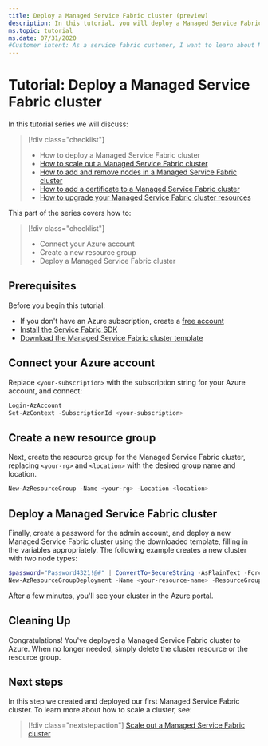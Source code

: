 ```yaml
---
title: Deploy a Managed Service Fabric cluster (preview)
description: In this tutorial, you will deploy a Managed Service Fabric test cluster.
ms.topic: tutorial
ms.date: 07/31/2020
#Customer intent: As a service fabric customer, I want to learn about Managed SFRP so that I can deploy clusters without needing to manipulate numerous resources.
---
```


# Tutorial: Deploy a Managed Service Fabric cluster

In this tutorial series we will discuss:

> [!div class="checklist"]
> * How to deploy a Managed Service Fabric cluster 
> * [How to scale out a Managed Service Fabric cluster](tutorial-managed-cluster-scale.md)
> * [How to add and remove nodes in a Managed Service Fabric cluster](tutorial-managed-cluster-add-remove-node-type.md)
> * [How to add a certificate to a Managed Service Fabric cluster](tutorial-managed-cluster-certificate.md)
> * [How to upgrade your Managed Service Fabric cluster resources](tutorial-managed-cluster-upgrade.md)

This part of the series covers how to:

> [!div class="checklist"]
> * Connect your Azure account
> * Create a new resource group
> * Deploy a Managed Service Fabric cluster


## Prerequisites

Before you begin this tutorial:
* If you don't have an Azure subscription, create a [free account](https://azure.microsoft.com/free/?WT.mc_id=A261C142F)
* [Install the Service Fabric SDK](service-fabric-get-started.md)
* [Download the Managed Service Fabric cluster template](PLACEHOLDER.json)

## Connect your Azure account

Replace `<your-subscription>` with the subscription string for your Azure account, and connect:

```powershell
Login-AzAccount
Set-AzContext -SubscriptionId <your-subscription>

```

## Create a new resource group

Next, create the resource group for the Managed Service Fabric cluster, replacing `<your-rg>` and `<location>` with the desired group name and location.

```powershell
New-AzResourceGroup -Name <your-rg> -Location <location>
```

## Deploy a Managed Service Fabric cluster

Finally, create a password for the admin account, and deploy a new Managed Service Fabric cluster using the downloaded template, filling in the variables appropriately. The following example creates a new cluster with two node types:

```powershell
$password="Password4321!@#" | ConvertTo-SecureString -AsPlainText -Force
New-AzResourceGroupDeployment -Name <your-resource-name> -ResourceGroupName <your-rg> -TemplateFile .\template-cluster-default-2nt.json -clusterName <your-cluster-name> -nodeType1Name FE -nodeType2Name BE -nodeType1vmInstanceCount 5 -nodeType2vmInstanceCount 3 -adminPassword $password -Verbose
```

After a few minutes, you'll see your cluster in the Azure portal.

## Cleaning Up

Congratulations! You've deployed a Managed Service Fabric cluster to Azure. When no longer needed, simply delete the cluster resource or the resource group.

## Next steps

In this step we created and deployed our first Managed Service Fabric cluster. To learn more about how to scale a cluster, see:

> [!div class="nextstepaction"]
> [Scale out a Managed Service Fabric cluster](./tutorial-managed-cluster-scale.md)
